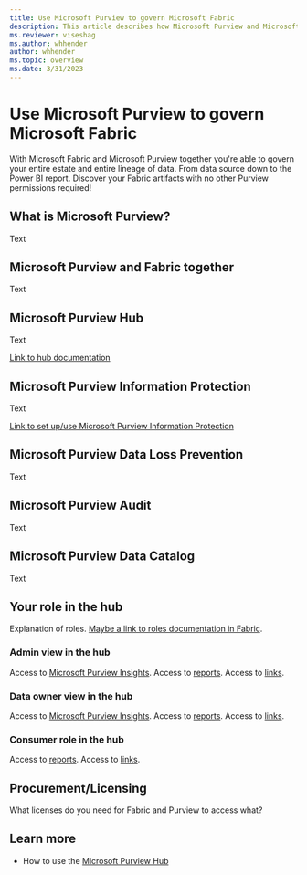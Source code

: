 ```yaml
---
title: Use Microsoft Purview to govern Microsoft Fabric
description: This article describes how Microsoft Purview and Microsoft Fabric work together to deliver a complete, governed data flow.
ms.reviewer: viseshag
ms.author: whhender
author: whhender
ms.topic: overview 
ms.date: 3/31/2023
---
```


# Use Microsoft Purview to govern Microsoft Fabric

With Microsoft Fabric and Microsoft Purview together you're able to govern your entire estate and entire lineage of data. From data source down to the Power BI report.
Discover your Fabric artifacts with no other Purview permissions required!

## What is Microsoft Purview?

Text

## Microsoft Purview and Fabric together

Text

## Microsoft Purview Hub

Text

[Link to hub documentation](use-microsoft-purview-hub.md)

## Microsoft Purview Information Protection

Text

[Link to set up/use Microsoft Purview Information Protection](../placeholder.md)

## Microsoft Purview Data Loss Prevention

Text

## Microsoft Purview Audit

Text

## Microsoft Purview Data Catalog

Text

## Your role in the hub

Explanation of roles. [Maybe a link to roles documentation in Fabric](../placeholder.md).

### Admin view in the hub

Access to [Microsoft Purview Insights](use-the-microsoft-purview-hub.md#microsoft-purview-insights).
Access to [reports](use-the-microsoft-purview-hub.md#reports).
Access to [links](use-the-microsoft-purview-hub.md#other-links).

### Data owner view in the hub

Access to [Microsoft Purview Insights](use-the-microsoft-purview-hub.md#microsoft-purview-insights).
Access to [reports](use-the-microsoft-purview-hub.md#reports).
Access to [links](use-the-microsoft-purview-hub.md#other-links).

### Consumer role in the hub

Access to [reports](use-the-microsoft-purview-hub.md#reports).
Access to [links](use-the-microsoft-purview-hub.md#other-links).

## Procurement/Licensing

What licenses do you need for Fabric and Purview to access what?

## Learn more

- How to use the [Microsoft Purview Hub](use-the-microsoft-purview-hub.md)
